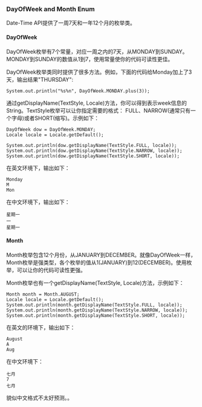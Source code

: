 ### DayOfWeek and Month Enum

Date-Time API提供了一周7天和一年12个月的枚举类。


#### DayOfWeek

DayOfWeek枚举有7个常量，对应一周之内的7天，从MONDAY到SUNDAY。MONDAY到SUNDAY的数值从1到7，使用常量使你的代码可读性更佳。


DayOfWeek枚举类同时提供了很多方法。例如，下面的代码给Monday加上了3天，输出结果"THURSDAY":

```
System.out.println("%s%n", DayOfWeek.MONDAY.plus(3));

```

通过getDisplayName(TextStyle, Locale)方法，你可以得到表示week信息的String。TextStyle枚举可以让你指定需要的格式： FULL、NARROW(通常只有一个字母)或者SHORT(缩写)。示例如下：


```
DayOfWeek dow = DayOfWeek.MONDAY;
Locale locale = Locale.getDefault();

System.out.println(dow.getDisplayName(TextStyle.FULL, locale));
System.out.println(dow.getDisplayName(TextStyle.NARROW, locale));
System.out.println(dow.getDisplayName(TextStyle.SHORT, locale));

```

在英文环境下，输出如下：

```
Monday
M
Mon

```

在中文环境下，输出如下：

```
星期一
一
星期一

```


#### Month

Month枚举包含12个月份，从JANUARY到DECEMBER。就像DayOfWeek一样，Month枚举是强类型，各个枚举的值从1(JANUARY)到12(DECEMBER)。使用枚举，可以让你的代码可读性更强。


Month枚举也有一个getDisplayName(TextStyle, Locale)方法，示例如下：

```
Month month = Month.AUGUST;
Locale locale = Locale.getDefault();
System.out.println(month.getDisplayName(TextStyle.FULL, locale));
System.out.println(month.getDisplayName(TextStyle.NARROW, locale));
System.out.println(month.getDisplayName(TextStyle.SHORT, locale));

```

在英文的环境下，输出如下：

```
August
A
Aug

```

在中文环境下：

```
七月
7
七月

```

貌似中文格式不太好预测。。






















